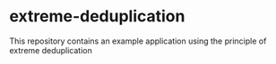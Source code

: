 # extreme-deduplication
This repository contains an example application using the principle of extreme deduplication
